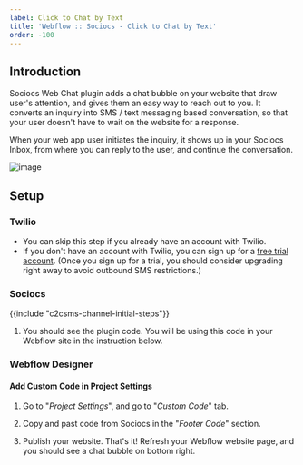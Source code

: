 ```yaml
---
label: Click to Chat by Text
title: 'Webflow :: Sociocs - Click to Chat by Text'
order: -100
---
```


## Introduction

Sociocs Web Chat plugin adds a chat bubble on your website that draw user's attention, and gives them an easy way to reach out to you. It converts an inquiry into SMS / text messaging based conversation, so that your user doesn't have to wait on the website for a response.

When your web app user initiates the inquiry, it shows up in your Sociocs Inbox, from where you can reply to the user, and continue the conversation.

![image](https://user-images.githubusercontent.com/12301512/203017406-4b197d3f-6094-496d-a76c-f84a0865c783.png)

## Setup

### Twilio

* You can skip this step if you already have an account with Twilio.
* If you don't have an account with Twilio, you can sign up for a [free trial account](https://www.twilio.com/try-twilio). (Once you sign up for a trial, you should consider upgrading right away to avoid outbound SMS restrictions.)

### Sociocs

{{include "c2csms-channel-initial-steps"}}

1. You should see the plugin code. You will be using this code in your Webflow site in the instruction below.

### Webflow Designer

#### Add Custom Code in Project Settings

1. Go to "*Project Settings*", and go to "*Custom Code*" tab.

1. Copy and past code from Sociocs in the "*Footer Code*" section.

1. Publish your website. That's it! Refresh your Webflow website page, and you should see a chat bubble on bottom right.
